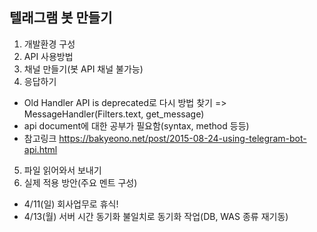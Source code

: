 ## 텔래그램 봇 만들기
1. 개발환경 구성
2. API 사용방법
3. 채널 만들기(봇 API 채널 불가능)
4. 응답하기 
  - Old Handler API is deprecated로 다시 방법 찾기 => MessageHandler(Filters.text, get_message)
  - api document에 대한 공부가 필요함(syntax, method 등등)
  - 참고링크 https://bakyeono.net/post/2015-08-24-using-telegram-bot-api.html

  
5. 파일 읽어와서 보내기
6. 실제 적용 방안(주요 멘트 구성)


* 4/11(일) 회사업무로 휴식!
* 4/13(월) 서버 시간 동기화 불일치로 동기화 작업(DB, WAS 종류 재기동)
